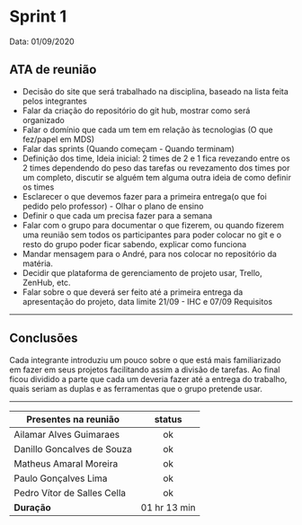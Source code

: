 # Sprint 1

Data: 01/09/2020  

## ATA de reunião

   - Decisão do site que será trabalhado na disciplina, baseado na lista feita pelos integrantes
   - Falar da criação do repositório do git hub, mostrar como será organizado
   - Falar o domínio que cada um tem em relação às tecnologias (O que fez/papel em MDS)
   - Falar das sprints (Quando começam - Quando terminam)
   - Definição dos time, Ideia inicial: 2 times de 2 e 1 fica revezando entre os 2 times dependendo do peso das tarefas ou        revezamento dos times por um completo, discutir se alguém tem alguma outra ideia de como definir os times
   - Esclarecer o que devemos fazer para a primeira entrega(o que foi pedido pelo professor) - Olhar o plano de ensino
   - Definir o que cada um precisa fazer para a semana
   - Falar com o grupo para documentar o que fizerem, ou quando fizerem uma reunião sem todos os participantes para poder colocar no git e o resto do grupo poder ficar sabendo, explicar como funciona
   - Mandar mensagem para o André, para nos colocar no repositório da matéria.
   - Decidir que plataforma de gerenciamento de projeto usar, Trello, ZenHub, etc.
   - Falar sobre o que deverá ser feito até a primeira entrega da apresentação do projeto, data limite 21/09 - IHC e 07/09  Requisitos

---
## Conclusões

Cada integrante introduziu um pouco sobre o que está mais familiarizado em fazer em seus projetos facilitando assim a divisão de tarefas. Ao final ficou dividido a parte que cada um deveria fazer até a entrega do trabalho, quais seriam as duplas e as ferramentas que o grupo pretende usar.

---

| Presentes na reunião         | status |
| ---------------------------- | :----: |
| Ailamar Alves Guimaraes       | ok |
| Danillo Goncalves de Souza    | ok |
| Matheus Amaral Moreira        | ok |
| Paulo Gonçalves Lima          | ok |
| Pedro Vítor de Salles Cella   | ok |
| **Duração**                   | 01 hr 13 min |

